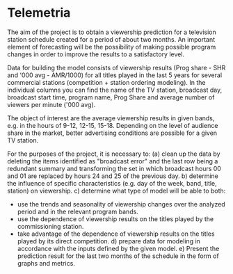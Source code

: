 # Telemetria
The aim of the project is to obtain a viewership prediction for a television station schedule created for a period of about two months. An important element of forecasting will be the possibility of making possible program changes in order to improve the results to a satisfactory level.

Data for building the model consists of viewership results (Prog share - SHR and '000 avg - AMR/1000) for all titles played in the last 5 years for several commercial stations (competition + station ordering modeling). In the individual columns you can find the name of the TV station, broadcast day, broadcast start time, program name, Prog Share and average number of viewers per minute ('000 avg).

The object of interest are the average viewership results in given bands, e.g. in the hours of 9-12, 12-15, 15-18. Depending on the level of audience share in the market, better advertising conditions are possible for a given TV station.

For the purposes of the project, it is necessary to:
(a) clean up the data by deleting the items identified as "broadcast error" and the last row being a redundant summary and transforming the set in which broadcast hours 00 and 01 are replaced by hours 24 and 25 of the previous day.
b) determine the influence of specific characteristics (e.g. day of the week, band, title, station) on viewership.
c) determine what type of model will be able to both:
- use the trends and seasonality of viewership changes over the analyzed period and in the relevant program bands.
- use the dependence of viewership results on the titles played by the commissioning station.
- take advantage of the dependence of viewership results on the titles played by its direct competition.
d) prepare data for modeling in accordance with the inputs defined by the given model.
e) Present the prediction result for the last two months of the schedule in the form of graphs and metrics.
